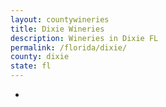 ```yaml
---
layout: countywineries
title: Dixie Wineries
description: Wineries in Dixie FL
permalink: /florida/dixie/
county: dixie
state: fl
---
```

-
